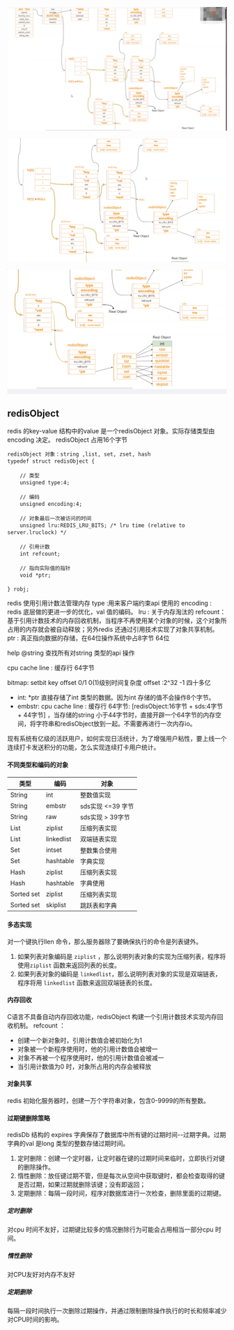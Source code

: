 ![dict1](../../../../img/middleware/redis-dict-1.png)

![dict2](../../../../img/middleware/redis-dict-2.png)

![dict3](../../../../img/middleware/redis-dict-3.png)
## redisObject
redis 的key-value 结构中的value 是一个redisObject 对象。实际存储类型由encoding 决定。
redisObject 占用16个字节
```
redisObject 对象：string ,list, set, zset, hash
typedef struct redisObject {

    // 类型
    unsigned type:4;

    // 编码
    unsigned encoding:4;

    // 对象最后一次被访问的时间
    unsigned lru:REDIS_LRU_BITS; /* lru time (relative to server.lruclock) */

    // 引用计数
    int refcount;

    // 指向实际值的指针
    void *ptr;

} robj;
```
redis 使用引用计数法管理内存
type :用来客户端约束api 使用的
encoding : redis 底层做的更进一步的优化，val 值的编码。
lru : 关于内存淘汰的
refcount：基于引用计数技术的内存回收机制，当程序不再使用某个对象的时候，这个对象所占用的内存就会被自动释放；另外redis 还通过引用技术实现了对象共享机制。
ptr : 真正指向数据的存储，在64位操作系统中占8字节 64位

help @string 查找所有对string 类型的api 操作

cpu cache line : 缓存行 64字节

bitmap:
setbit key offset 0/1  0(1)级别时间复杂度
offset :2^32 -1 四十多亿

- int: *ptr 直接存储了int 类型的数据。因为int 存储的值不会操作8个字节。
- embstr: cpu cache line : 缓存行 64字节: [redisObject:16字节 + sds:4字节 + 44字节] ，当存储的string 小于44字节时，直接开辟一个64字节的内存空间，将字符串和redisObject放到一起。不需要再进行一次内存io。


现有系统有亿级的活跃用户，如何实现日活统计，为了增强用户粘性，要上线一个连续打卡发送积分的功能，怎么实现连续打卡用户统计。

#### 不同类型和编码的对象
类型|	编码|	对象
---|---|---
String|	int|	整数值实现
String|	embstr|	sds实现 <=39 字节
String|	raw|	sds实现 > 39字节
List|	ziplist|	压缩列表实现
List|	linkedlist|	双端链表实现
Set|	intset|	整数集合使用
Set|	hashtable|	字典实现
Hash|	ziplist|	压缩列表实现
Hash|	hashtable|	字典使用
Sorted set|	ziplist|	压缩列表实现
Sorted set|	skiplist|	跳跃表和字典

#### 多态实现
对一个键执行llen 命令，那么服务器除了要确保执行的命令是列表键外。
1. 如果列表对象编码是 `ziplist` ，那么说明列表对象的实现为压缩列表，程序将使用`ziplist` 函数来返回列表的长度。
2. 如果列表对象的编码是 `linkedlist`，那么说明列表对象的实现是双端链表，程序将用 `linkedlist` 函数来返回双端链表的长度。

#### 内存回收
C语言不具备自动内存回收功能，redisObject 构建一个引用计数技术实现内存回收机制。
refcount ：
- 创建一个新对象时，引用计数值会被初始化为1
- 对象被一个新程序使用时，他的引用计数值会被增一
- 对象不再被一个程序使用时，他的引用计数值会被减一
- 当引用计数值为0 时，对象所占用的内存会被释放

#### 对象共享
redis 初始化服务器时，创建一万个字符串对象，包含0-9999的所有整数。

#### 过期键删除策略
redisDb 结构的 expires 字典保存了数据库中所有键的过期时间--过期字典。过期字典的val 是long 类型的整数存储过期时间。

1. 定时删除：创建一个定时器，让定时器在键的过期时间来临时，立即执行对键的删除操作。
2. 惰性删除：放任键过期不管，但是每次从空间中获取键时，都会检查取得的键是否过期，如果过期就删除该键；没有即返回；
3. 定期删除：每隔一段时间，程序对数据库进行一次检查，删除里面的过期键。

##### 定时删除
对cpu 时间不友好，过期键比较多的情况删除行为可能会占用相当一部分cpu 时间。
##### 惰性删除 
对CPU友好对内存不友好
##### 定期删除
每隔一段时间执行一次删除过期操作，并通过限制删除操作执行的时长和频率减少对CPU时间的影响。
